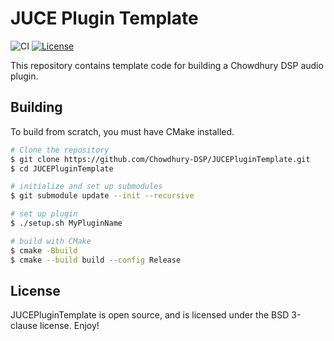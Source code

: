 # JUCE Plugin Template

![CI](https://github.com/Chowdhury-DSP/JUCEPluginTemplate/workflows/CI/badge.svg)
[![License](https://img.shields.io/badge/License-BSD-blue.svg)](https://opensource.org/licenses/BSD-3-Clause)

This repository contains template code for building a Chowdhury DSP
audio plugin.

## Building

To build from scratch, you must have CMake installed.

```bash
# Clone the repository
$ git clone https://github.com/Chowdhury-DSP/JUCEPluginTemplate.git
$ cd JUCEPluginTemplate

# initialize and set up submodules
$ git submodule update --init --recursive

# set up plugin
$ ./setup.sh MyPluginName

# build with CMake
$ cmake -Bbuild
$ cmake --build build --config Release
```

## License

JUCEPluginTemplate is open source, and is licensed under the BSD 3-clause license.
Enjoy!
